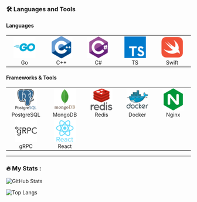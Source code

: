 ### :hammer_and_wrench: Languages and Tools

#### Languages
<table>
  <tr>
    <td width="100" align="center"><img src="https://github.com/devicons/devicon/blob/master/icons/go/go-original-wordmark.svg" alt="Go" height="60"/><br>Go</td>
    <td width="100" align="center"><img src="https://github.com/devicons/devicon/blob/master/icons/cplusplus/cplusplus-original.svg" alt="C++" height="60"/><br>C++</td>
    <td width="100" align="center"><img src="https://github.com/devicons/devicon/blob/master/icons/csharp/csharp-original.svg" alt="C#" height="60"/><br>C#</td>
    <td width="100" align="center"><img src="https://github.com/devicons/devicon/blob/master/icons/typescript/typescript-original.svg" alt="TS" height="60"/><br>TS</td>
    <td width="100" align="center"><img src="https://github.com/devicons/devicon/blob/master/icons/swift/swift-original.svg" alt="Swift" height="60"/><br>Swift</td>
  </tr>
</table>

#### Frameworks & Tools
<table>
  <tr>
    <td width="100" align="center"><img src="https://github.com/devicons/devicon/blob/master/icons/postgresql/postgresql-original-wordmark.svg" alt="Postgres" height="60"/><br>PostgreSQL</td>
    <td width="100" align="center"><img src="https://github.com/devicons/devicon/blob/master/icons/mongodb/mongodb-original-wordmark.svg" alt="MongoDB" height="60"/><br>MongoDB</td>
    <td width="100" align="center"><img src="https://github.com/devicons/devicon/blob/master/icons/redis/redis-original-wordmark.svg" alt="Redis" height="60"/><br>Redis</td>
    <td width="100" align="center"><img src="https://github.com/devicons/devicon/blob/master/icons/docker/docker-original-wordmark.svg" alt="Docker" height="60"/><br>Docker</td>
    <td width="100" align="center"><img src="https://raw.githubusercontent.com/devicons/devicon/master/icons/nginx/nginx-original.svg" alt="Nginx" height="60"/><br>Nginx</td>
  </tr>
  <tr>
    <td width="100" align="center"><img src="https://raw.githubusercontent.com/devicons/devicon/master/icons/grpc/grpc-plain.svg" alt="gRPC" height="60"/><br>gRPC</td>
    <td width="100" align="center"><img src="https://github.com/devicons/devicon/blob/master/icons/react/react-original-wordmark.svg" alt="React" height="60"/><br>React</td>
  </tr>
</table>

---
### :fire: My Stats :

![GitHub Stats](https://github-readme-stats-sv3tluv.vercel.app/api?username=SV3TLuV&show_icons=true&theme=midnight-purple)

![Top Langs](https://github-readme-stats-sv3tluv.vercel.app/api/top-langs/?username=SV3TLuV&layout=compact&theme=midnight-purple)
